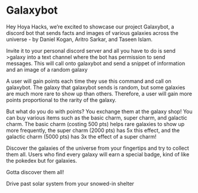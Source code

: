 # Galaxybot
Hey Hoya Hacks, we’re excited to showcase our project Galaxybot, a discord bot that sends facts and images of various galaxies across the universe - by Daniel Kogan, Aritro Sarkar, and Taseen Islam.

Invite it to your personal discord server and all you have to do is send >galaxy into a text channel where the bot has permission to send messages. This will call onto galaxybot and send a snippet of information and an image of a random galaxy

A user will gain points each time they use this command and call on galaxybot. The galaxy that galaxybot sends is random, but some galaxies are much more rare to show up than others. Therefore, a user will gain more points proportional to the rarity of the galaxy.

But what do you do with points? You exchange them at the galaxy shop! You can buy various items such as the basic charm, super charm, and galactic charm. The basic charm (costing 500 pts) helps rare galaxies to show up more frequently, the super charm (2000 pts) has 5x this effect, and the galactic charm (5000 pts) has 3x the effect of a super charm!

Discover the galaxies of the universe from your fingertips and try to collect them all. Users who find every galaxy will earn a special badge, kind of like the pokedex but for galaxies.

Gotta discover them all!

Drive past solar system from your snowed-in shelter
